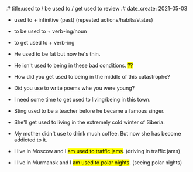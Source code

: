 .# title:used to / be used to / get used to review
.# date_create: 2021-05-03

- used to + infinitive (past) (repeated actions/habits/states)
- to be used to + verb-ing/noun
- to get used to + verb-ing

- He used to be fat but now he's thin.
- He isn't used to being in these bad conditions. <mark>??</mark>
- How did you get used to being in the middle of this catastrophe?
- Did you use to write poems whe you were young?
- I need some time to get used to living/being in this town.
- Sting used to be a teacher before he became a famous singer.
- She'll get used to living in the extremely cold winter of Siberia.
- My mother didn't use to drink much coffee. But now she has become addicted to it.

- I live in Moscow and I <mark>am used to traffic jams</mark>. (driving in traffic jams)
- I live in Murmansk and I <mark>am used to polar nights</mark>. (seeing polar nights)
